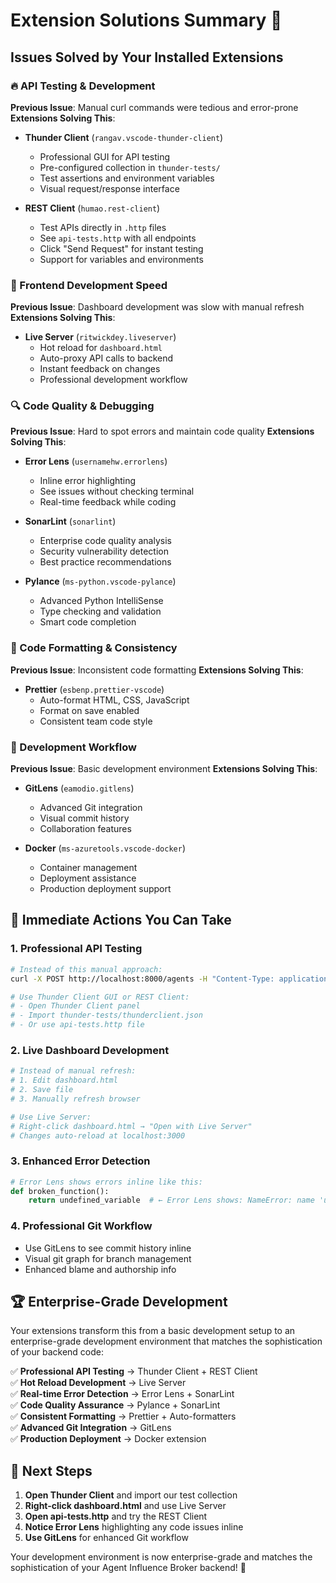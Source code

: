 # Extension Solutions Summary 🚀

## Issues Solved by Your Installed Extensions

### 🔥 API Testing & Development
**Previous Issue**: Manual curl commands were tedious and error-prone
**Extensions Solving This**:
- **Thunder Client** (`rangav.vscode-thunder-client`)
  - Professional GUI for API testing
  - Pre-configured collection in `thunder-tests/`
  - Test assertions and environment variables
  - Visual request/response interface

- **REST Client** (`humao.rest-client`) 
  - Test APIs directly in `.http` files
  - See `api-tests.http` with all endpoints
  - Click "Send Request" for instant testing
  - Support for variables and environments

### 🎨 Frontend Development Speed
**Previous Issue**: Dashboard development was slow with manual refresh
**Extensions Solving This**:
- **Live Server** (`ritwickdey.liveserver`)
  - Hot reload for `dashboard.html`
  - Auto-proxy API calls to backend
  - Instant feedback on changes
  - Professional development workflow

### 🔍 Code Quality & Debugging  
**Previous Issue**: Hard to spot errors and maintain code quality
**Extensions Solving This**:
- **Error Lens** (`usernamehw.errorlens`)
  - Inline error highlighting
  - See issues without checking terminal
  - Real-time feedback while coding

- **SonarLint** (`sonarlint`)
  - Enterprise code quality analysis
  - Security vulnerability detection
  - Best practice recommendations

- **Pylance** (`ms-python.vscode-pylance`)
  - Advanced Python IntelliSense
  - Type checking and validation
  - Smart code completion

### 🎯 Code Formatting & Consistency
**Previous Issue**: Inconsistent code formatting
**Extensions Solving This**:
- **Prettier** (`esbenp.prettier-vscode`)
  - Auto-format HTML, CSS, JavaScript
  - Format on save enabled
  - Consistent team code style

### 🔧 Development Workflow
**Previous Issue**: Basic development environment
**Extensions Solving This**:
- **GitLens** (`eamodio.gitlens`)
  - Advanced Git integration
  - Visual commit history
  - Collaboration features

- **Docker** (`ms-azuretools.vscode-docker`)
  - Container management
  - Deployment assistance
  - Production deployment support

## 🎯 Immediate Actions You Can Take

### 1. Professional API Testing
```bash
# Instead of this manual approach:
curl -X POST http://localhost:8000/agents -H "Content-Type: application/json" -d '{...}'

# Use Thunder Client GUI or REST Client:
# - Open Thunder Client panel
# - Import thunder-tests/thunderclient.json
# - Or use api-tests.http file
```

### 2. Live Dashboard Development
```bash
# Instead of manual refresh:
# 1. Edit dashboard.html
# 2. Save file  
# 3. Manually refresh browser

# Use Live Server:
# Right-click dashboard.html → "Open with Live Server"
# Changes auto-reload at localhost:3000
```

### 3. Enhanced Error Detection
```python
# Error Lens shows errors inline like this:
def broken_function():
    return undefined_variable  # ← Error Lens shows: NameError: name 'undefined_variable' is not defined
```

### 4. Professional Git Workflow
- Use GitLens to see commit history inline
- Visual git graph for branch management
- Enhanced blame and authorship info

## 🏆 Enterprise-Grade Development

Your extensions transform this from a basic development setup to an enterprise-grade development environment that matches the sophistication of your backend code:

✅ **Professional API Testing** → Thunder Client + REST Client  
✅ **Hot Reload Development** → Live Server  
✅ **Real-time Error Detection** → Error Lens + SonarLint  
✅ **Code Quality Assurance** → Pylance + SonarLint  
✅ **Consistent Formatting** → Prettier + Auto-formatters  
✅ **Advanced Git Integration** → GitLens  
✅ **Production Deployment** → Docker extension  

## 🚀 Next Steps

1. **Open Thunder Client** and import our test collection
2. **Right-click dashboard.html** and use Live Server
3. **Open api-tests.http** and try the REST Client
4. **Notice Error Lens** highlighting any code issues inline
5. **Use GitLens** for enhanced Git workflow

Your development environment is now enterprise-grade and matches the sophistication of your Agent Influence Broker backend! 🎉

